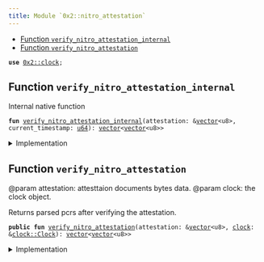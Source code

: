 ```yaml
---
title: Module `0x2::nitro_attestation`
---
```




-  [Function `verify_nitro_attestation_internal`](#0x2_nitro_attestation_verify_nitro_attestation_internal)
-  [Function `verify_nitro_attestation`](#0x2_nitro_attestation_verify_nitro_attestation)


<pre><code><b>use</b> <a href="clock.md#0x2_clock">0x2::clock</a>;
</code></pre>



<a name="0x2_nitro_attestation_verify_nitro_attestation_internal"></a>

## Function `verify_nitro_attestation_internal`

Internal native function


<pre><code><b>fun</b> <a href="nitro_attestation.md#0x2_nitro_attestation_verify_nitro_attestation_internal">verify_nitro_attestation_internal</a>(attestation: &<a href="../move-stdlib/vector.md#0x1_vector">vector</a>&lt;u8&gt;, current_timestamp: <a href="../move-stdlib/u64.md#0x1_u64">u64</a>): <a href="../move-stdlib/vector.md#0x1_vector">vector</a>&lt;<a href="../move-stdlib/vector.md#0x1_vector">vector</a>&lt;u8&gt;&gt;
</code></pre>



<details>
<summary>Implementation</summary>


<pre><code><b>native</b> <b>fun</b> <a href="nitro_attestation.md#0x2_nitro_attestation_verify_nitro_attestation_internal">verify_nitro_attestation_internal</a>(
    attestation: &<a href="../move-stdlib/vector.md#0x1_vector">vector</a>&lt;u8&gt;,
    current_timestamp: <a href="../move-stdlib/u64.md#0x1_u64">u64</a>
): <a href="../move-stdlib/vector.md#0x1_vector">vector</a>&lt;<a href="../move-stdlib/vector.md#0x1_vector">vector</a>&lt;u8&gt;&gt;;
</code></pre>



</details>

<a name="0x2_nitro_attestation_verify_nitro_attestation"></a>

## Function `verify_nitro_attestation`

@param attestation: attesttaion documents bytes data.
@param clock: the clock object.

Returns parsed pcrs after verifying the attestation.


<pre><code><b>public</b> <b>fun</b> <a href="nitro_attestation.md#0x2_nitro_attestation_verify_nitro_attestation">verify_nitro_attestation</a>(attestation: &<a href="../move-stdlib/vector.md#0x1_vector">vector</a>&lt;u8&gt;, <a href="clock.md#0x2_clock">clock</a>: &<a href="clock.md#0x2_clock_Clock">clock::Clock</a>): <a href="../move-stdlib/vector.md#0x1_vector">vector</a>&lt;<a href="../move-stdlib/vector.md#0x1_vector">vector</a>&lt;u8&gt;&gt;
</code></pre>



<details>
<summary>Implementation</summary>


<pre><code><b>public</b> <b>fun</b> <a href="nitro_attestation.md#0x2_nitro_attestation_verify_nitro_attestation">verify_nitro_attestation</a>(
    attestation: &<a href="../move-stdlib/vector.md#0x1_vector">vector</a>&lt;u8&gt;,
    <a href="clock.md#0x2_clock">clock</a>: &Clock
): <a href="../move-stdlib/vector.md#0x1_vector">vector</a>&lt;<a href="../move-stdlib/vector.md#0x1_vector">vector</a>&lt;u8&gt;&gt; {
    <a href="nitro_attestation.md#0x2_nitro_attestation_verify_nitro_attestation_internal">verify_nitro_attestation_internal</a>(attestation, <a href="clock.md#0x2_clock_timestamp_ms">clock::timestamp_ms</a>(<a href="clock.md#0x2_clock">clock</a>))
}
</code></pre>



</details>
